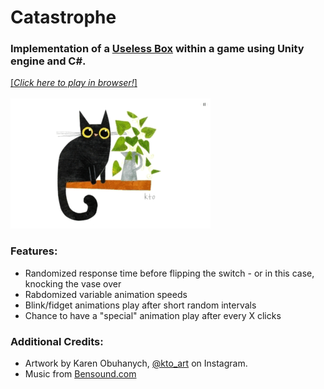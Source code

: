 # Catastrophe
### Implementation of a [Useless Box](https://www.youtube.com/watch?v=aqAUmgE3WyM) within a game using Unity engine and C#.
 [\[_Click here to play in browser!_\]](https://shilpi33x.github.io/Catastrophe/)\
 \
 ![Gameplay demo: gif of cat knocking a vase over](Image/Demo.gif)
 
### Features:
 * Randomized response time before flipping the switch - or in this case, knocking the vase over
 * Rabdomized variable animation speeds
 * Blink/fidget animations play after short random intervals
 * Chance to have a "special" animation play after every X clicks
### Additional Credits:
 * Artwork by Karen Obuhanych, [@kto_art](https://www.instagram.com/kto_art/) on Instagram.
 * Music from [Bensound.com](https://www.bensound.com/)
